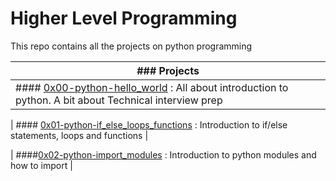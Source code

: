# Higher Level Programming
This repo contains all the projects on python programming

| ### Projects |
| -------- | 
| #### [0x00-python-hello_world](0x00-python-hello_world) : All about introduction to python. A bit about Technical interview prep |

| #### [0x01-python-if_else_loops_functions](0x01-python-if_else_loops_functions) : Introduction to if/else statements, loops and functions |

| ####[0x02-python-import_modules](0x02-python-import_modules) : Introduction to python modules and how to import |

